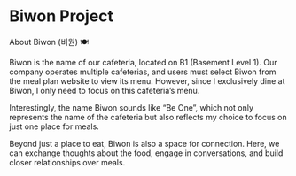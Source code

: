 # Biwon Project

About Biwon (비원) 🍽️

Biwon is the name of our cafeteria, located on B1 (Basement Level 1). Our company operates multiple cafeterias, and users must select Biwon from the meal plan website to view its menu. However, since I exclusively dine at Biwon, I only need to focus on this cafeteria’s menu.

Interestingly, the name Biwon sounds like “Be One”, which not only represents the name of the cafeteria but also reflects my choice to focus on just one place for meals.

Beyond just a place to eat, Biwon is also a space for connection. Here, we can exchange thoughts about the food, engage in conversations, and build closer relationships over meals.
